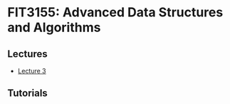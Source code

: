 # FIT3155: Advanced Data Structures and Algorithms

## Lectures

- [Lecture 3](/lectures/lecture-03.md)

## Tutorials

